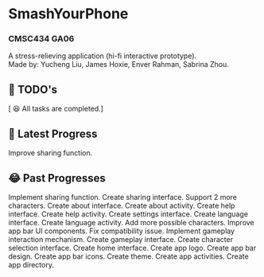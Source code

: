 # SmashYourPhone
### CMSC434 GA06
A stress-relieving application (hi-fi interactive prototype).\
Made by: Yucheng Liu, James Hoxie, Enver Rahman, Sabrina Zhou.

## :thought_balloon: TODO's
[ :laughing: All tasks are completed.]

## :rofl: Latest Progress
Improve sharing function.

## :joy: Past Progresses
Implement sharing function.
Create sharing interface.
Support 2 more characters.
Create about interface.
Create about activity.
Create help interface.
Create help activity.
Create settings interface.
Create language interface.
Create language activity.
Add more possible characters.
Improve app bar UI components.
Fix compatibility issue.
Implement gameplay interaction mechanism.
Create gameplay interface.
Create character selection interface.
Create home interface.
Create app logo.
Create app bar design.
Create app bar icons.
Create theme.
Create app activities.
Create app directory.
